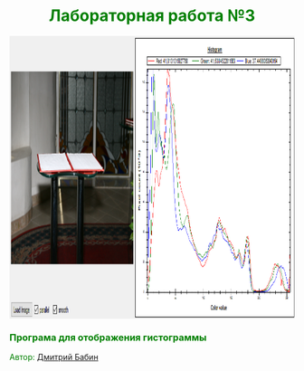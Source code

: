 <h1 style="text-align: center;"><span style="color: #008000;">Лабораторная работа №3</span></h1>
<p style="text-align: center;"><a title="Author" href="https://vk.com/dimababin" target="_blank"><img src="https://github.com/CG2016/BabinDA_KG_12gr_2var/blob/master/lab3/Result/result.png" alt="" height="500" align="center" /></a></p>

<h3><span style="color: #008000;">Програма для отображения гистограммы</span></h3>
<p><span style="color: #008000;">Автор:&nbsp;<a title="Auhtor" href="https://vk.com/dimababin" target="_blank">Дмитрий Бабин</a></span></p>
